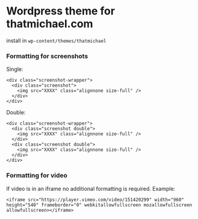 # Wordpress theme for thatmichael.com

install in `wp-content/themes/thatmichael`



### Formatting for screenshots
Single:
```
<div class="screenshot-wrapper">
  <div class="screenshot">
    <img src="XXXX" class="alignnone size-full" />
  </div>
</div>
```

Double:
```
<div class="screenshot-wrapper">
  <div class="screenshot double">
    <img src="XXXX" class="alignnone size-full" />
  </div>
  <div class="screenshot double">
    <img src="XXXX" class="alignnone size-full" />
  </div>
</div>
```


### Formatting for video
If video is in an iframe no additional formatting is required. Example:

```
<iframe src="https://player.vimeo.com/video/151420299" width="960" height="540" frameborder="0" webkitallowfullscreen mozallowfullscreen allowfullscreen></iframe>
```
